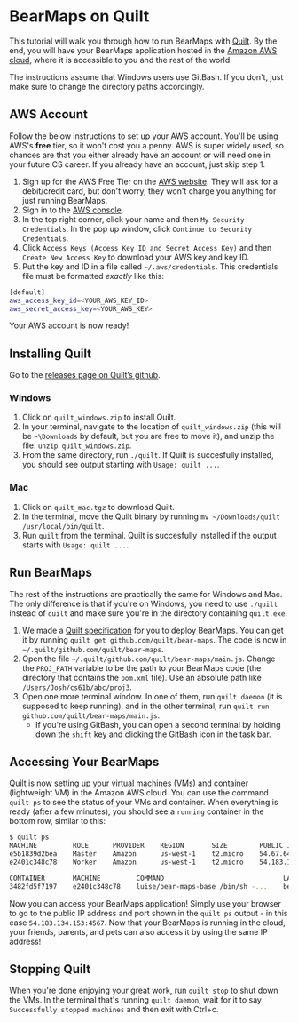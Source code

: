 # BearMaps on Quilt
This tutorial will walk you through how to run BearMaps with [Quilt](http://quilt.io/). By the end, you will have your BearMaps application hosted in the [Amazon AWS cloud](https://aws.amazon.com/), where it is accessible to you and the rest of the world.

The instructions assume that Windows users use GitBash. If you don't, just make sure to change the directory paths accordingly.

## AWS Account
Follow the below instructions to set up your AWS account. You'll be using AWS's **free** tier, so it won't cost you a penny. AWS is super widely used, so chances are that you either already have an account or will need one in your future CS career. If you already have an account, just skip step 1.

1.  Sign up for the AWS Free Tier on the [AWS website](https://aws.amazon.com/s/dm/optimization/server-side-test/free-tier/free_np/). They will ask for a debit/credit card, but don't worry, they won't charge you anything for just running BearMaps.
2. Sign in to the [AWS console](https://aws.amazon.com/console/).
3. In the top right corner, click your name and then `My Security Credentials`. In the pop up window, click `Continue to Security Credentials`.
4. Click `Access Keys (Access Key ID and Secret Access Key)` and then `Create New Access Key` to download your AWS key and key ID.
5. Put the key and ID in a file called `~/.aws/credentials`. This credentials file must be formatted *exactly* like this:

```bash
[default]
aws_access_key_id=<YOUR_AWS_KEY_ID>
aws_secret_access_key=<YOUR_AWS_KEY>
```

Your AWS account is now ready!


## Installing Quilt

Go to the [releases page on Quilt’s github](https://github.com/quilt/quilt/releases).

### Windows
1. Click on `quilt_windows.zip` to install Quilt.
2. In your terminal, navigate to the location of `quilt_windows.zip` (this will be `~\Downloads` by default, but you are free to move it), and unzip the file: `unzip quilt_windows.zip`.
3. From the same directory, run `./quilt`. If Quilt is succesfully installed, you should see output starting with `Usage: quilt ...`.

### Mac

1. Click on `quilt_mac.tgz` to download Quilt.
2. In the terminal, move the Quilt binary by running `mv ~/Downloads/quilt /usr/local/bin/quilt`.
3. Run `quilt` from the terminal. Quilt is succesfully installed if the output starts with `Usage: quilt ...`.

## Run BearMaps

The rest of the instructions are practically the same for Windows and Mac. The only difference is that if you're on Windows, you need to use `./quilt` instead of `quilt` and make sure you're in the directory containing `quilt.exe`.

1. We made a [Quilt specification](https://github.com/quilt/bear-maps) for you to deploy BearMaps. You can get it by running `quilt get github.com/quilt/bear-maps`. The code is now in `~/.quilt/github.com/quilt/bear-maps`.
2. Open the file `~/.quilt/github.com/quilt/bear-maps/main.js`. Change the `PROJ_PATH` variable to be the path to your BearMaps code (the directory that contains the `pom.xml` file). Use an absolute path like `/Users/Josh/cs61b/abc/proj3`.
3. Open one more terminal window. In one of them, run `quilt daemon` (it is supposed to keep running), and in the other terminal, run `quilt run github.com/quilt/bear-maps/main.js`.
	* If you're using GitBash, you can open a second terminal by holding down the `shift` key and clicking the GitBash icon in the task bar.

## Accessing Your BearMaps
Quilt is now setting up your virtual machines (VMs) and container (lightweight VM) in the Amazon AWS cloud.
You can use the command `quilt ps` to see the status of your VMs and container. When everything is ready (after a few minutes), you should see a `running` container in the bottom row, similar to this:

```bash
$ quilt ps
MACHINE         ROLE      PROVIDER    REGION       SIZE        PUBLIC IP         STATUS
e5b1839d2bea    Master    Amazon      us-west-1    t2.micro    54.67.64.87       connected
e2401c348c78    Worker    Amazon      us-west-1    t2.micro    54.183.134.153    connected

CONTAINER       MACHINE         COMMAND                              LABELS       STATUS     CREATED           PUBLIC IP
3482fd5f7197    e2401c348c78    luise/bear-maps-base /bin/sh -...    bear-maps    running    53 seconds ago    54.183.134.153:4567
```

Now you can access your BearMaps application! Simply use your browser to go to the public IP address and port shown in the `quilt ps` output - in this case `54.183.134.153:4567`. Now that your BearMaps is running in the cloud, your friends, parents, and pets can also access it by using the same IP address!

## Stopping Quilt
When you're done enjoying your great work, run `quilt stop` to shut down the VMs. In the terminal that's running `quilt daemon`, wait for it to say `Successfully stopped machines` and then exit with Ctrl+c.